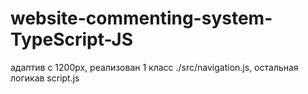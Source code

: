 # website-commenting-system-TypeScript-JS
адаптив с 1200px, реализован 1 класс ./src/navigation.js, остальная логикав script.js
